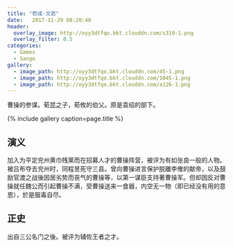 ```yaml
---
title: "荀彧·文若"
date:   2017-11-29 08:20:40
header:
  overlay_image: http://oyy3dtfqo.bkt.clouddn.com/s319-1.png
  overlay_filter: 0.5
categories:
  - Games
  - Sango
gallery:
  - image_path: http://oyy3dtfqo.bkt.clouddn.com/45-1.png
  - image_path: http://oyy3dtfqo.bkt.clouddn.com/1045-1.png
  - image_path: http://oyy3dtfqo.bkt.clouddn.com/a126-1.png
---
```


曹操的参谋。荀昆之子，荀攸的伯父。原是袁绍的部下。

{% include gallery caption=page.title %}

## 演义

加入为平定兖州黄巾残黨而在招募人才的曹操阵营，被评为有如张良一般的人物。被吕布夺去兖州时，同程昱死守三县。曾向曹操进言保护脱離李傕的献帝，以及鼓励官渡之战後因居劣势而丧气的曹操等，以第一谋臣支持著曹操军。但却因反对曹操就任魏公而引起曹操不满，受曹操送来一食器，内空无一物（即已经没有用的意思），於是服毒自尽。

## 正史

出自三公名门之後。被评为辅佐王者之才。